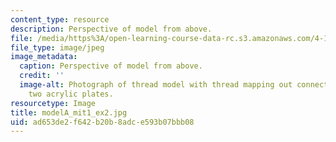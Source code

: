 ```yaml
---
content_type: resource
description: Perspective of model from above.
file: /media/https%3A/open-learning-course-data-rc.s3.amazonaws.com/4-111-introduction-to-architecture-environmental-design-spring-2014/ad653de2f642b20b8adce593b07bbb08_modelA_mit1_ex2.jpg
file_type: image/jpeg
image_metadata:
  caption: Perspective of model from above.
  credit: ''
  image-alt: Photograph of thread model with thread mapping out connections between
    two acrylic plates.
resourcetype: Image
title: modelA_mit1_ex2.jpg
uid: ad653de2-f642-b20b-8adc-e593b07bbb08
---
```

